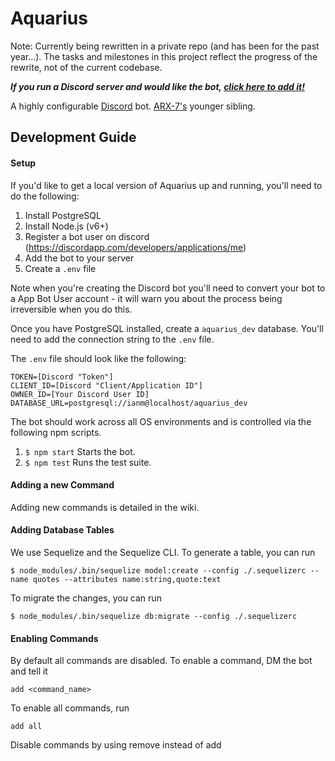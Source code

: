 # Aquarius

Note: Currently being rewritten in a private repo (and has been for the past year...). The tasks and milestones in this project reflect the progress of the rewrite, not of the current codebase.

__*If you run a Discord server and would like the bot, [click here to add it!](https://discordapp.com/oauth2/authorize?client_id=176793254350684160&scope=bot&permissions=0)*__

A highly configurable [Discord](https://discordapp.com/) bot. [ARX-7's](https://github.com/IanMitchell/ARX-7) younger sibling.


## Development Guide

#### Setup

If you'd like to get a local version of Aquarius up and running, you'll need to do the following:

1. Install PostgreSQL
2. Install Node.js (v6+)
3. Register a bot user on discord (https://discordapp.com/developers/applications/me)
4. Add the bot to your server
5. Create a `.env` file

Note when you're creating the Discord bot you'll need to convert your bot to a App Bot User account - it will warn you about the process being irreversible when you do this.

Once you have PostgreSQL installed, create a `aquarius_dev` database. You'll need to add the connection string to the `.env` file.

The `.env` file should look like the following:

```
TOKEN=[Discord "Token"]
CLIENT_ID=[Discord "Client/Application ID"]
OWNER_ID=[Your Discord User ID]
DATABASE_URL=postgresql://ianm@localhost/aquarius_dev
```

The bot should work across all OS environments and is controlled via the following npm scripts.

1. `$ npm start` Starts the bot.
2. `$ npm test` Runs the test suite.

#### Adding a new Command

Adding new commands is detailed in the wiki.

#### Adding Database Tables

We use Sequelize and the Sequelize CLI. To generate a table, you can run

```
$ node_modules/.bin/sequelize model:create --config ./.sequelizerc --name quotes --attributes name:string,quote:text
```

To migrate the changes, you can run

```
$ node_modules/.bin/sequelize db:migrate --config ./.sequelizerc
```

#### Enabling Commands

By default all commands are disabled. To enable a command, DM the bot and tell it

```
add <command_name>
```

To enable all commands, run

```
add all
```

Disable commands by using remove instead of add
